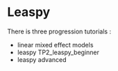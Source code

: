 # Leaspy


There is three progression tutorials :
- linear mixed effect models
- leaspy TP2_leaspy_beginner
- leaspy advanced
